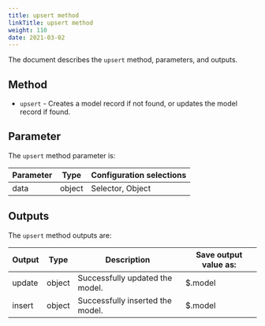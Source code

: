 ```yaml
---
title: upsert method
linkTitle: upsert method
weight: 110
date: 2021-03-02
---
```


The document describes the `upsert` method, parameters, and outputs.

## Method

* `upsert` - Creates a model record if not found, or updates the model record if found.

## Parameter

The `upsert` method parameter is:

| Parameter | Type | Configuration selections |
| --- | --- | --- |
| data | object | Selector, Object |

## Outputs

The `upsert` method outputs are:

| Output | Type | Description | Save output value as: |
| --- | --- | --- | --- |
| update | object | Successfully updated the model. | $.model |
| insert | object | Successfully inserted the model. | $.model |
